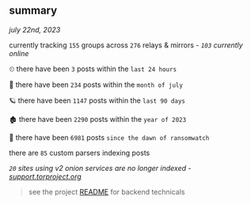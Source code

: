 
## summary
_july 22nd, 2023_

currently tracking `155` groups across `276` relays & mirrors - _`103` currently online_

⏲ there have been `3` posts within the `last 24 hours`

🦈 there have been `234` posts within the `month of july`

🪐 there have been `1147` posts within the `last 90 days`

🏚 there have been `2290` posts within the `year of 2023`

🦕 there have been `6981` posts `since the dawn of ransomwatch`

there are `85` custom parsers indexing posts

_`20` sites using v2 onion services are no longer indexed - [support.torproject.org](https://support.torproject.org/onionservices/v2-deprecation/)_

> see the project [README](https://github.com/joshhighet/ransomwatch#ransomwatch--) for backend technicals
